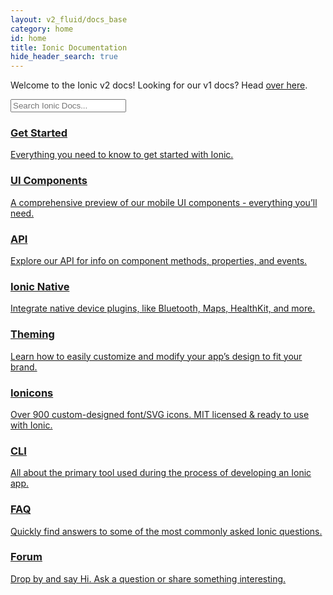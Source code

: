 ```yaml
---
layout: v2_fluid/docs_base
category: home
id: home
title: Ionic Documentation
hide_header_search: true
---
```


<p class="alert">
  Welcome to the Ionic v2 docs! Looking for our v1 docs? Head <a href="/docs">
  over here</a>.
</p>

<div class="docs-home text-center">
  <form class="form-group search" role="search">
    <input type="text"
           class="form-control search-input"
           placeholder="Search Ionic Docs..."
           data-searchpos="index"
           ng-model="searchTerm">
  </form>
  <div class="sections">
    <a class="section getting-started"
       href="/getting-started">
      <h3>Get Started</h3>
      <p>
        Everything you need to know to get started with Ionic.
      </p>
    </a>
    <a class="section ui"
       href="/docs/v2/components">
      <h3>UI Components</h3>
      <p>
        A comprehensive preview of our mobile UI components - everything you’ll
        need.
      </p>
    </a>
    <a class="section api"
       href="/docs/v2/api">
      <h3>API</h3>
      <p>
        Explore our API for info on component methods, properties, and events.
      </p>
    </a>
    <a class="section native"
       href="/docs/v2/native">
      <h3>Ionic Native</h3>
      <p>
        Integrate native device plugins, like Bluetooth, Maps, HealthKit, and
        more.
      </p>
    </a>
    <a class="section theming"
       href="/docs/v2/theming/">
      <h3>Theming</h3>
      <p>
        Learn how to easily customize and modify your app’s design to fit your
        brand.
      </p>
    </a>
    <a class="section ionicons-link"
       href="/docs/v2/ionicons/">
      <h3>Ionicons</h3>
      <p>
        Over 900 custom-designed font/SVG icons. MIT licensed & ready to use
        with Ionic.
      </p>
    </a>
    <a class="section cli"
       href="/docs/v2/cli/">
      <h3>CLI</h3>
      <p>
        All about the primary tool used during the process of developing an
        Ionic app.
      </p>
    </a>
    <a class="section faq"
       href="/docs/v2/faq/">
      <h3>FAQ</h3>
      <p>
        Quickly find answers to some of the most commonly asked Ionic questions.
      </p>
    </a>
    <a class="section forum"
       href="https://forum.ionicframework.com">
      <h3>Forum</h3>
      <p>
        Drop by and say Hi. Ask a question or share something interesting.
      </p>
    </a>
  </div>
</div>
